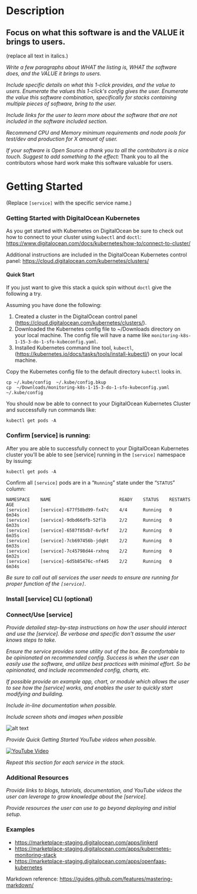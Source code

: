 # Description
**Focus on what this software is and the VALUE it brings to users.**
------
(replace all text in italics.)

_Write a few paragraphs about *WHAT* the listing is, *WHAT* the software does, and the *VALUE* it brings to users._

_Include specific details on what this 1-click provides, and the value to users. Enumerate the values this 1-click's config gives the user. Enumerate the value this software combination, specifically for stacks containing multiple pieces of software, bring to the user._ 

_Include links for the user to learn more about the software that are not included in the software included section._

_Recommend CPU and Memory minimum requirements and node pools for test/dev and production for X amount of user._

_If your software is Open Source a thank you to all the contributors is a nice touch. Suggest to add something to the effect:_
Thank you to all the contributors whose hard work make this software valuable for users.


# Getting Started
(Replace `[service]` with the specific service name.)

### Getting Started with DigitalOcean Kubernetes
As you get started with Kubernetes on DigitalOcean be sure to check out how to connect to your cluster using `kubectl` and `doctl`:
https://www.digitalocean.com/docs/kubernetes/how-to/connect-to-cluster/
 
Additional instructions are included in the DigitalOcean Kubernetes control panel:
https://cloud.digitalocean.com/kubernetes/clusters/ 

#### Quick Start
If you just want to give this stack a quick spin without `doctl` give the following a try.

Assuming you have done the following:
1. Created a cluster in the DigitalOcean control panel (https://cloud.digitalocean.com/kubernetes/clusters/).
1. Downloaded the Kubernetes config file to ~/Downloads directory on your local machine. The config file will have a name like `monitoring-k8s-1-15-3-do-1-sfo-kubeconfig.yaml`.
1. Installed Kubernetes command line tool, `kubectl`, (https://kubernetes.io/docs/tasks/tools/install-kubectl/) on your local machine.

Copy the Kubernetes config file to the default directory `kubectl` looks in.
```
cp ~/.kube/config  ~/.kube/config.bkup
cp  ~/Downloads/monitoring-k8s-1-15-3-do-1-sfo-kubeconfig.yaml  ~/.kube/config
```
You should now be able to connect to your DigitalOcean Kubernetes Cluster and successfully run commands like:
```
kubectl get pods -A
```

### Confirm [service] is running: 
After you are able to successfully connect to your DigitalOcean Kubernetes cluster you’ll be able to see [service] running in the `[service]` namespace by issuing:
 ```
 kubectl get pods -A
 ``` 
 Confirm all `[service]` pods are in a “`Running`” state under the “`STATUS`” column:

```
NAMESPACE    NAME                          READY    STATUS    RESTARTS    AGE
[service]    [service]-677f58bd99-fx47c    4/4      Running   0           6m34s
[service]    [service]-9dbd66dfb-52flb     2/2      Running   0           6m33s
[service]    [service]-6587f85db7-6vfkf    2/2      Running   0           6m35s
[service]    [service]-7cb697456b-jdq6t    2/2      Running   0           6m33s
[service]    [service]-7c45798d44-rxhnq    2/2      Running   0           6m32s
[service]    [service]-6d5b85476c-nf445    2/2      Running   0           6m34s
```
_Be sure to call out all services the user needs to ensure are running for proper function of the `[service]`._

### Install [service] CLI (optional)

### Connect/Use [service]
_Provide detailed step-by-step instructions on how the user should interact and use the [service]. Be verbose and specific don't assume the user knows steps to take._

_Ensure the service provides some utility out of the box. Be comfortable to be opinionated on recommended config. Success is when the user can easily use the software, and utilize best practices with minimal effort. So be opinionated, and include recommended config, charts, etc._

_If possible provide an example app, chart, or module which allows the user to see how the [service] works, and enables the user to quickly start modifying and building._

_Include in-line documentation when possible._

_Include screen shots and images when possible_ 

![alt text][image]

[image]: https://assets.digitalocean.com/blog/static/sammy-the-shark-gets-a-birthday-makeover-from-simon-oxley/sammy-jetpack.png "Image Text"

_Provide Quick Getting Started YouTube videos when possible._

[![YouTube Video](http://img.youtube.com/vi/UMfJNg_SVj0/0.jpg)](http://www.youtube.com/watch?v=UMfJNg_SVj0 "Image Title")

_Repeat this section for each service in the stack._

### Additional Resources
_Provide links to blogs, tutorials, documentation, and YouTube videos the user can leverage to grow knowledge about the [service]._

_Provide resources the user can use to go beyond deploying and initial setup._

### Examples
- https://marketplace-staging.digitalocean.com/apps/linkerd
- https://marketplace-staging.digitalocean.com/apps/kubernetes-monitoring-stack
- https://marketplace-staging.digitalocean.com/apps/openfaas-kubernetes

Markdown reference:
https://guides.github.com/features/mastering-markdown/
